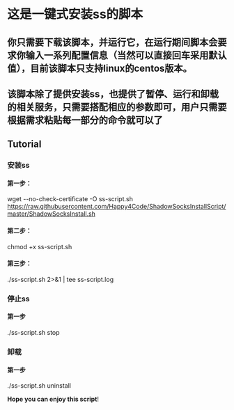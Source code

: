 # 这是一键式安装ss的脚本

## 你只需要下载该脚本，并运行它，在运行期间脚本会要求你输入一系列配置信息（当然可以直接回车采用默认值），目前该脚本只支持linux的centos版本。

## 该脚本除了提供安装ss，也提供了暂停、运行和卸载的相关服务，只需要搭配相应的参数即可，用户只需要根据需求粘贴每一部分的命令就可以了

## Tutorial

### 安装ss

#### 第一步：  
wget --no-check-certificate -O ss-script.sh https://raw.githubusercontent.com/Happy4Code/ShadowSocksInstallScript/master/ShadowSocksInstall.sh  

#### 第二步：
chmod +x ss-script.sh

#### 第三步：
./ss-script.sh 2>&1 | tee ss-script.log

### 停止ss

#### 第一步  
./ss-script.sh stop

### 卸载

#### 第一步
./ss-script.sh uninstall

**Hope you can enjoy this script**!
